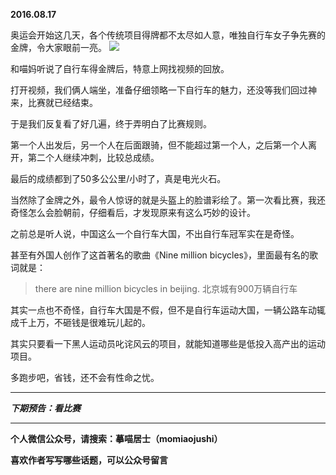 **2016.08.17**

奥运会开始这几天，各个传统项目得牌都不太尽如人意，唯独自行车女子争先赛的金牌，令大家眼前一亮。
![](http://upload-images.jianshu.io/upload_images/51001-a2ec4b71c170cf4f.jpg?imageMogr2/auto-orient/strip%7CimageView2/2/w/1240)

和喵妈听说了自行车得金牌后，特意上网找视频的回放。

打开视频，我们俩人端坐，准备仔细领略一下自行车的魅力，还没等我们回过神来，比赛就已经结束。

于是我们反复看了好几遍，终于弄明白了比赛规则。

第一个人出发后，另一个人在后面跟骑，但不能超过第一个人，之后第一个人离开，第二个人继续冲刺，比较总成绩。

最后的成绩都到了50多公公里/小时了，真是电光火石。

当然除了金牌之外，最令人惊讶的就是头盔上的脸谱彩绘了。第一次看比赛，我还奇怪怎么会脸朝前，仔细看后，才发现原来有这么巧妙的设计。

之前总是听人说，中国这么一个自行车大国，不出自行车冠军实在是奇怪。

甚至有外国人创作了这首著名的歌曲《Nine million bicycles》，里面最有名的歌词就是：
>there are nine million bicycles in beijing.
>北京城有900万辆自行车


其实一点也不奇怪，自行车大国是不假，但不是自行车运动大国，一辆公路车动辄成千上万，不砸钱是很难玩儿起的。

其实只要看一下黑人运动员叱诧风云的项目，就能知道哪些是低投入高产出的运动项目。

多跑步吧，省钱，还不会有性命之忧。


***

***下期预告：看比赛***

***

**个人微信公众号，请搜索：摹喵居士（momiaojushi）**

**喜欢作者写写哪些话题，可以公众号留言**